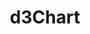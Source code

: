 ---
id: 28
title: d3Chart
caption: Custom Code
url: http://yhh2.dothome.co.kr/chart/
category: Etc
role: My part - 100%
device: PC, Mobile
size: small
---